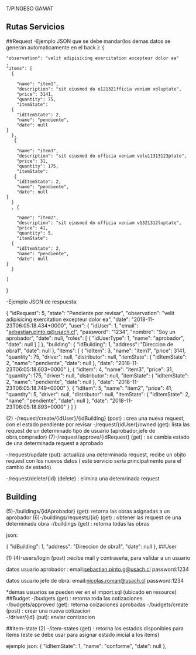 T/PINGESO GAMAT
 
 ## Rutas Servicios
 
##Request
-Ejemplo JSON que se debe mandar(los demas datos se generan automaticamente en el back ):
{

    "observation": "velit adipisicing exercitation excepteur dolor ea"
    ,
    "items": [
      {
       
        "name": "item1",
        "description": "sit eiusmod do o121321fficia veniam voluptate",
        "price": 3141,
        "quantity": 75,
        "itemState":   
      {
        "idItemState": 2,
        "name": "pendiente",
        "date": null
    }
      },
       {
       
        "name": "item3",
        "description": "sit eiusmod do officia veniam volu11313123ptate",
        "price": 31,
        "quantity": 175,
        "itemState":   
       {
        "idItemState": 2,
        "name": "pendiente",
        "date": null
    }
      }
      , {
       
        "name": "item2",
        "description": "sit eiusmod do officia veniam v1321312luptate",
        "price": 41,
        "quantity": 5,
        "itemState":   
      {
        "idItemState": 2,
        "name": "pendiente",
        "date": null
    }
      }

    ]
  }
  
  -Ejemplo JSON de respuesta:
  
{
    "idRequest": 5,
    "state": "Pendiente por revisar",
    "observation": "velit adipisicing exercitation excepteur dolor ea",
    "date": "2018-11-23T06:05:18.434+0000",
    "user": {
        "idUser": 1,
        "email": "sebastian.pinto.g@usach.cl",
        "password": "1234",
        "nombre": "Soy un aprobador",
        "date": null,
        "roles": [
            {
                "idUserType": 1,
                "name": "aprobador",
                "date": null
            }
        ]
    },
    "building": {
        "idBuilding": 1,
        "address": "Direccion de obra1",
        "date": null
    },
    "items": [
        {
            "idItem": 3,
            "name": "item1",
            "price": 3141,
            "quantity": 75,
            "driver": null,
            "distributor": null,
            "itemState": {
                "idItemState": 2,
                "name": "pendiente",
                "date": null
            },
            "date": "2018-11-23T06:05:18.603+0000"
        },
        {
            "idItem": 4,
            "name": "item3",
            "price": 31,
            "quantity": 175,
            "driver": null,
            "distributor": null,
            "itemState": {
                "idItemState": 2,
                "name": "pendiente",
                "date": null
            },
            "date": "2018-11-23T06:05:18.749+0000"
        },
        {
            "idItem": 5,
            "name": "item2",
            "price": 41,
            "quantity": 5,
            "driver": null,
            "distributor": null,
            "itemState": {
                "idItemState": 2,
                "name": "pendiente",
                "date": null
            },
            "date": "2018-11-23T06:05:18.893+0000"
        }
    ]
}

(2) -/request/create/{idUser}/{idBuilding} (post) : crea una nueva request, con el estado pendiente por revisar
-/request/{idUser}/owned (get): lista las request de un determinado tipo de usuario (aprobador,jefe de obra,comprador)
(7)-/request/approve/{idRequest} (get) : se cambia estado de una determinada request a aprobado

-/request/update (put): actualiza una determinada request, recibe un objto request con los nuevos datos ( este servicio seria principalmente para el cambio de estado)

-/request/delete/{id} (delete) : elimina una detemrinada request 

## Building
(5)-/buildings/{idAprobador} (get): retorna las obras asignadas a un aprobador
(6)-/buildings/requests/{id} (get) : obtener las request de una determinada obra 
-/buildings (get) : retorna todas las obras 

json:

  {
        "idBuilding": 1,
        "address": "Direccion de obra1",
        "date": null
    },
##User

(1) (4)-users/login (post) :recibe mail  y contraseña, para validar a un usuario

datos usuario aprobador :
email:sebastian.pinto.g@usach.cl
password:1234

datos usuario jefe de obra:
email:nicolas.roman@usach.cl
password:1234

*demas usuarios se pueden ver en el import.sql (ubicado en resource)
##Budget
-/budgets (get) : retorna toda las cotizaciones
-/budgets/approved (get): retorna  coizaciones aprobadas 
-/budgets/create (post) : crear una nueva cotizacion  
-/driver/{id} (put): enviar contizacion

##item-state
(2) -/item-states (get) : retorna los estados disponibles para items (este se debe usar para asignar estado inicial a los items)

ejemplo json:
 {
        "idItemState": 1,
        "name": "conforme",
        "date": null
    },
